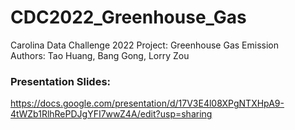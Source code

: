 # CDC2022_Greenhouse_Gas
Carolina Data Challenge 2022 Project: Greenhouse Gas Emission  
Authors: Tao Huang, Bang Gong, Lorry Zou

### Presentation Slides:
https://docs.google.com/presentation/d/17V3E4l08XPgNTXHpA9-4tWZb1RlhRePDJgYFI7wwZ4A/edit?usp=sharing
